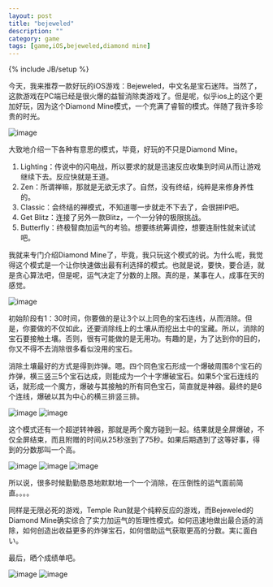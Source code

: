 ```yaml
---
layout: post
title: "bejeweled"
description: ""
category: game
tags: [game,iOS,bejeweled,diamond mine]
---
```

{% include JB/setup %}

今天，我来推荐一款好玩的iOS游戏：Bejeweled，中文名是宝石迷阵。当然了，这款游戏在PC端已经是很火爆的益智消除类游戏了。但是呢，似乎ios上的这个更加好玩，因为这个Diamond Mine模式，一个充满了睿智的模式。伴随了我许多珍贵的时光。

![image](/media/bejeweled/IMG_0287.PNG)

大致地介绍一下各种有意思的模式，毕竟，好玩的不只是Diamond Mine。

1. Lighting：传说中的闪电战，所以要求的就是迅速反应收集到时间从而让游戏继续下去。反应快就是王道。
2. Zen：所谓禅嘛，那就是无欲无求了。自然，没有终结，纯粹是来修身养性的。
3. Classic：会终结的禅模式，不知道哪一步就走不下去了，会很拼IP吧。
4. Get Blitz：连接了另外一款Blitz，一个一分钟的极限挑战。
5. Butterfly：终极智商加运气的考验。想要练统筹调控，想要连耐性就来试试吧。

我就来专门介绍Diamond Mine了，毕竟，我只玩这个模式的说。为什么呢，我觉得这个模式是一个让你快速做出最有利选择的模式。也就是说，要快，要合适，就是贪心算法吧，但是呢，运气决定了分数的上限。真的是，某事在人，成事在天的感觉。

![image](/media/bejeweled/IMG_0289.PNG)

初始阶段有1：30时间，你要做的是让3个以上同色的宝石连线，从而消除。但是，你要做的不仅如此，还要消除线上的土壤从而挖出土中的宝藏。所以，消除的宝石要接触土壤。否则，很有可能做的是无用功。有趣的是，为了达到你的目的，你又不得不去消除很多看似没用的宝石。

消除土壤最好的方式是得到炸弹。嗯。四个同色宝石形成一个爆破周围8个宝石的炸弹，横三竖三5个宝石达成，则能成为一个十字爆破宝石。如果5个宝石连线的话，就形成一个魔方，爆破与其接触的所有同色宝石，简直就是神器。最终的是6个连线，爆破以其为中心的横三排竖三排。

![image](/media/bejeweled/IMG_0297.PNG)
![image](/media/bejeweled/IMG_0300.PNG)

这个模式还有一个超逆转神器，那就是两个魔方碰到一起。结果就是全屏爆破，不仅全屏结束，而且附赠的时间从25秒涨到了75秒。如果后期遇到了这等好事，得到的分数那叫一个高。

![image](/media/bejeweled/IMG_0309.PNG)
![image](/media/bejeweled/IMG_0310.PNG)
![image](/media/bejeweled/IMG_0312.PNG)

所以说，很多时候勤勤恳恳地默默地一个一个消除，在压倒性的运气面前简直。。。。

同样是无限必死的游戏，Temple Run就是个纯粹反应的游戏，而Bejeweled的Diamond Mine确实综合了实力加运气的哲理性模式。如何迅速地做出最合适的消除，如何创造出收益更多的炸弹宝石，如何借助运气获取更高的分数。実に面白い。

最后，晒个成绩单吧。

![image](/media/bejeweled/bejeweledgrade.jpg)
![image](/media/bejeweled/bejeweledrank.jpg)


